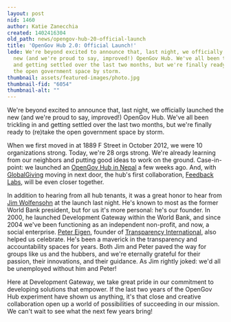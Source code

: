 ```yaml
---
layout: post
nid: 1460
author: Katie Zanecchia
created: 1402416304
old_path: news/opengov-hub-20-official-launch
title: 'OpenGov Hub 2.0: Official Launch!'
lede: We're beyond excited to announce that, last night, we officially launched the
  new (and we're proud to say, improved!) OpenGov Hub. We've all been trickling in
  and getting settled over the last two months, but we're finally ready to (re)take
  the open government space by storm.
thumbnail: assets/featured-images/photo.jpg
thumbnail-fid: "6054"
thumbnail-alt: ""
---
```


We're beyond excited to announce that, last night, we officially launched the new (and we're proud to say, improved!) OpenGov Hub. We've all been trickling in and getting settled over the last two months, but we're finally ready to (re)take the open government space by storm.

When we first moved in at 1889 F Street in October 2012, we were 10 organizations strong. Today, we're 28 orgs strong. We're already learning from our neighbors and putting good ideas to work on the ground. Case-in-point: we launched an [OpenGov Hub in Nepal](http://opengovhub.org/nepal/ "OGH Nepal") a few weeks ago. And, with [GlobalGiving](http://www.globalgiving.org/ "GlobalGiving") moving in next door, the hub's first collaboration, [Feedback Labs](http://feedbacklabs.org/ "Feedback Labs"), will be even closer together.

In addition to hearing from all hub tenants, it was a great honor to hear from [Jim Wolfensohn](http://en.wikipedia.org/wiki/James_Wolfensohn) at the launch last night. He's known to most as the former World Bank president, but for us it's more personal: he's our founder. In 2000, he launched Development Gateway within the World Bank, and since 2004 we've been functioning as an independent non-profit, and now, a social enterprise. [Peter Eigen](http://en.wikipedia.org/wiki/Peter_Eigen), founder of [Transparency International](http://www.transparency.org/country), also helped us celebrate. He's been a maverick in the transparency and accountability spaces for years. Both Jim and Peter paved the way for groups like us and the hubbers, and we're eternally grateful for their passion, their innovations, and their guidance. As Jim rightly joked: we'd all be unemployed without him and Peter!

Here at Development Gateway, we take great pride in our commitment to developing solutions that empower. If the last two years of the OpenGov Hub experiment have shown us anything, it's that close and creative collaboration open up a world of possibilities of succeeding in our mission. We can't wait to see what the next few years bring!
